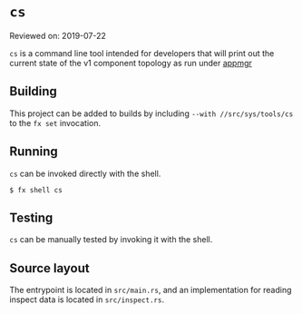 # `cs`

Reviewed on: 2019-07-22

`cs` is a command line tool intended for developers that will print out the
current state of the v1 component topology as run under
[appmgr](../appmgr/README.md)

## Building

This project can be added to builds by including `--with //src/sys/tools/cs` to the
`fx set` invocation.

## Running

`cs` can be invoked directly with the shell.

```
$ fx shell cs
```

## Testing

`cs` can be manually tested by invoking it with the shell.

## Source layout

The entrypoint is located in `src/main.rs`, and an implementation for reading
inspect data is located in `src/inspect.rs`.
